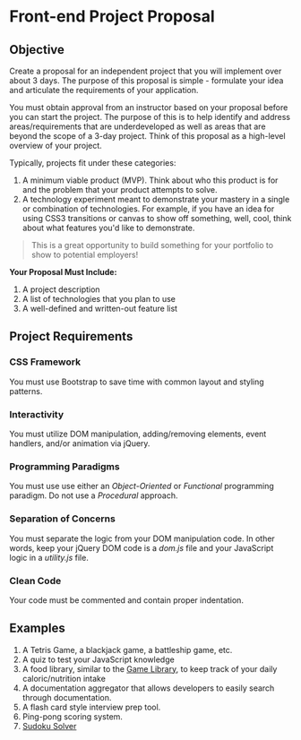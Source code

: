 # Front-end Project Proposal

## Objective

Create a proposal for an independent project that you will implement over about 3 days. The purpose of this proposal is simple - formulate your idea and articulate the requirements of your application.

You must obtain approval from an instructor based on your proposal before you can start the project. The purpose of this is to help identify and address areas/requirements that are underdeveloped as well as areas that are beyond the scope of a 3-day project. Think of this proposal as a high-level overview of your project.

Typically, projects fit under these categories:

1. A minimum viable product (MVP). Think about who this product is for and the problem that your product attempts to solve.
1. A technology experiment meant to demonstrate your mastery in a single or combination of technologies. For example, if you have an idea for using CSS3 transitions or canvas to show off something, well, cool, think about what features you'd like to demonstrate.

> This is a great opportunity to build something for your portfolio to show to potential employers!

**Your Proposal Must Include:**

1. A project description
1. A list of technologies that you plan to use
1. A well-defined and written-out feature list

## Project Requirements

### CSS Framework

You must use Bootstrap to save time with common layout and styling patterns.

### Interactivity

You must utilize DOM manipulation, adding/removing elements, event handlers, and/or animation via jQuery.

### Programming Paradigms

You must use use either an *Object-Oriented* or *Functional* programming paradigm. Do not use a *Procedural* approach.

### Separation of Concerns

You must separate the logic from your DOM manipulation code. In other words, keep your jQuery DOM code is a *dom.js* file and your JavaScript logic in a *utility.js* file.

### Clean Code

Your code must be commented and contain proper indentation.

## Examples

1. A Tetris Game, a blackjack game, a battleship game, etc.
1. A quiz to test your JavaScript knowledge
1. A food library, similar to the [Game Library](https://github.com/gSchool/g11-course-curriculum/tree/master/week05/05_exercises/js-game-library), to keep track of your daily caloric/nutrition intake
1. A documentation aggregator that allows developers to easily search through documentation.
1. A flash card style interview prep tool.
1. Ping-pong scoring system.
1. [Sudoku Solver](http://mherman.org/sudoku-solver/)
